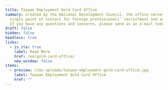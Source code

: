 ```yaml
---
title: Taiwan Employment Gold Card Office
summary: Created by the National Development Council, the office serves as a
  single point of contact for foreign professionals' recruitment and assistance.
  If you have any questions and concerns, please send us an e-mail today!
draft: false
hidden: false
headless: true
links:
  - is_cta: true
    label: Read More
    href: /en/gold-card-office/
    new_window: false
items:
  - preview: /cms-uploads/taiwan-employment-gold-card-office.jpg
    label: Taiwan Employment Gold Card Office
    href: ""
---
```

<!-- this text will never been used-->